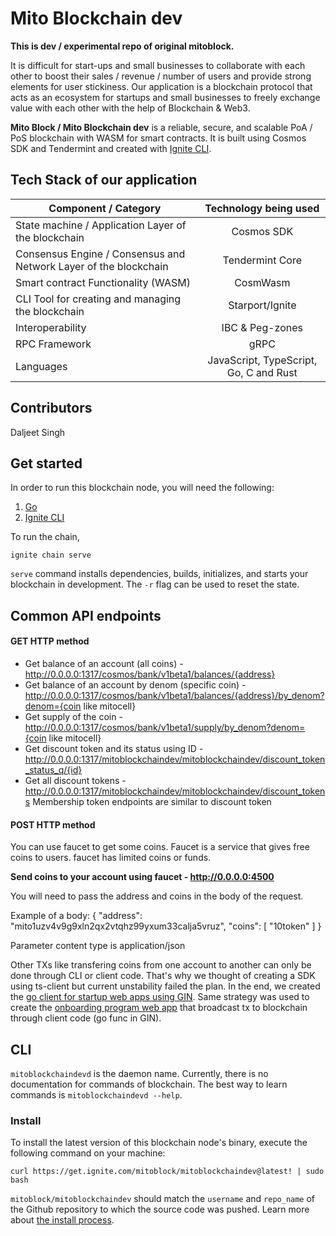 # Mito Blockchain dev

**This is dev / experimental repo of original mitoblock.**

It is difficult for start-ups and small businesses to collaborate with each other to boost their sales / revenue / number of users and provide strong elements for user stickiness. Our application is a blockchain protocol that acts as an ecosystem for startups and small businesses to freely exchange value with each other with the help of Blockchain & Web3. 

**Mito Block / Mito Blockchain dev** is a reliable, secure, and scalable PoA / PoS blockchain with WASM for smart contracts. It is built  using Cosmos SDK and Tendermint and created with [Ignite CLI](https://ignite.com/cli).

## Tech Stack of our application 

| Component / Category                                             | Technology being used                  |
| -------------                                                    |:-------------:                         | 
| State machine / Application Layer of the blockchain              | Cosmos SDK                             | 
| Consensus Engine / Consensus and Network Layer of the blockchain | Tendermint Core                        |
| Smart contract Functionality (WASM)                              | CosmWasm                               |
| CLI Tool for creating and managing the blockchain                | Starport/Ignite                        |
| Interoperability                                                 | IBC & Peg-zones                        |
| RPC Framework                                                    | gRPC                                   |
| Languages                                                        | JavaScript, TypeScript, Go, C and Rust |

## Contributors
Daljeet Singh 

## Get started

In order to run this blockchain node, you will need the following:
1. [Go](https://go.dev/)
2. [Ignite CLI](https://docs.ignite.com/guide/install)

To run the chain,
```
ignite chain serve
```

`serve` command installs dependencies, builds, initializes, and starts your blockchain in development. The `-r` flag can be used to reset the state.

## Common API endpoints 

#### GET HTTP method

* Get balance of an account (all coins) - http://0.0.0.0:1317/cosmos/bank/v1beta1/balances/{address}
* Get balance of an account by denom (specific coin) - http://0.0.0.0:1317/cosmos/bank/v1beta1/balances/{address}/by_denom?denom={coin like mitocell}
* Get supply of the coin - http://0.0.0.0:1317/cosmos/bank/v1beta1/supply/by_denom?denom={coin like mitocell}
* Get discount token and its status using ID - http://0.0.0.0:1317/mitoblockchaindev/mitoblockchaindev/discount_token_status_q/{id}
* Get all discount tokens - http://0.0.0.0:1317/mitoblockchaindev/mitoblockchaindev/discount_tokens
Membership token endpoints are similar to discount token

#### POST HTTP method 

You can use faucet to get some coins. Faucet is a service that gives free coins to users. faucet has limited coins or funds.

**Send coins to your account using faucet - http://0.0.0.0:4500**

You will need to pass the address and coins in the body of the request.

Example of a body:
{
  "address": "mito1uzv4v9g9xln2qx2vtqhz99yxum33calja5vruz",
  "coins": [
    "10token"
  ]
}

Parameter content type is application/json

Other TXs like transfering coins from one account to another can only be done through CLI or client code. That's why we thought of creating a SDK using ts-client but current unstability failed the plan. In the end, we created the [go client for startup web apps using GIN](https://github.com/MitoBlock/go-client). Same strategy was used to create the [onboarding program web app](https://github.com/MitoBlock/onboarding-program-webapp/tree/main/backend) that broadcast tx to blockchain through client code (go func in GIN).

## CLI 

`mitoblockchaindevd` is the daemon name. Currently, there is no documentation for commands of blockchain. The best way to learn commands is `mitoblockchaindevd --help`. 

### Install
To install the latest version of this blockchain node's binary, execute the following command on your machine:

```
curl https://get.ignite.com/mitoblock/mitoblockchaindev@latest! | sudo bash
```
`mitoblock/mitoblockchaindev` should match the `username` and `repo_name` of the Github repository to which the source code was pushed. Learn more about [the install process](https://github.com/allinbits/starport-installer).
